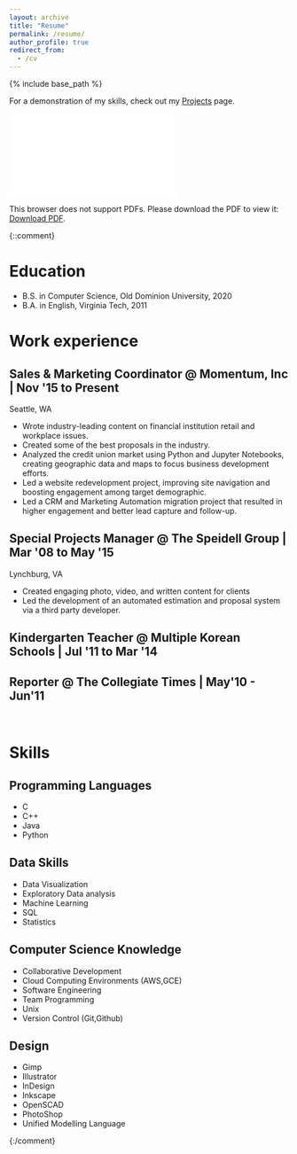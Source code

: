 ```yaml
---
layout: archive
title: "Resume"
permalink: /resume/
author_profile: true
redirect_from:
  - /cv
---
```


{% include base_path %}

For a demonstration of my skills, check out my [Projects](/projects/) page.

<object data="/images/resume/Jay_Speidell.pdf#pagemode=none" type="application/pdf" width="700px" height="700px">
    <embed src="/images/resume/Jay_Speidell.pdf#pagemode=none">
        <p>
            This browser does not support PDFs. Please download the PDF to view it: <a href="/images/resume/Jay_Speidell.pdf">Download PDF</a>.
        </p>
    </embed>
</object>

{::comment}

Education
======
* B.S. in Computer Science, Old Dominion University, 2020
* B.A. in English, Virginia Tech, 2011

Work experience
======
## Sales & Marketing Coordinator @ Momentum, Inc \| Nov '15 to Present
Seattle, WA
* Wrote industry-leading content on financial institution retail and workplace issues.
* Created some of the best proposals in the industry.
* Analyzed the credit union market using Python and Jupyter Notebooks, creating geographic data and maps to focus business development efforts.
* Led a website redevelopment project, improving site navigation and boosting engagement among target demographic.
* Led a CRM and Marketing Automation migration project that resulted in higher engagement and better lead capture and follow-up.

## Special Projects Manager @ The Speidell Group \| Mar '08 to May '15
Lynchburg, VA
* Created engaging photo, video, and written content for clients
* Led the development of an automated estimation and proposal system via a third party developer.

## Kindergarten Teacher @ Multiple Korean Schools \| Jul '11 to Mar '14

## Reporter @ The Collegiate Times \| May'10 - Jun'11

<br />

Skills
======
## Programming Languages
* C
* C++
* Java
* Python

## Data Skills
* Data Visualization
* Exploratory Data analysis
* Machine Learning
* SQL
* Statistics

## Computer Science Knowledge
* Collaborative Development
* Cloud Computing Environments
(AWS,GCE)
* Software Engineering
* Team Programming
* Unix
* Version Control (Git,Github)

## Design
* Gimp
* Illustrator
* InDesign
* Inkscape
* OpenSCAD
* PhotoShop
* Unified Modelling Language

{:/comment}
